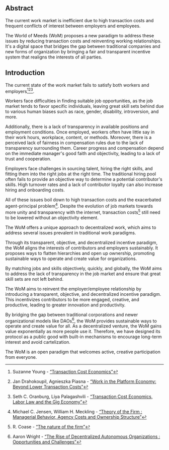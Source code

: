 

## Abstract

The current work market is inefficient due to high transaction costs and frequent conflicts of interest between employers and employees. 

The World of Meeds (WoM) proposes a new paradigm to address these issues by reducing transaction costs and reinventing working relationships. It's a digital space that bridges the gap between traditional companies and new forms of organization by bringing a fair and transparent incentive system that realigns the interests of all parties.

## Introduction

The current state of the work market fails to satisfy both workers and employers[^1][^2][^3]. 

Workers face difficulties in finding suitable job opportunities, as the job market tends to favor specific individuals, leaving great skill sets behind due to various human biases such as race, gender, disability, introversion, and more. 

Additionally, there is a lack of transparency in available positions and employment conditions. Once employed, workers often have little say in their work hours, workplace, content, or methods. Moreover, there is a perceived lack of fairness in compensation rules due to the lack of transparency surrounding them. Career progress and compensation depend on the immediate manager's good faith and objectivity, leading to a lack of trust and cooperation. 

Employers face challenges in sourcing talent, hiring the right skills, and fitting them into the right jobs at the right time. The traditional hiring pool often fails to provide an objective way to determine a potential contributor's skills. High turnover rates and a lack of contributor loyalty can also increase hiring and onboarding costs. 

All of these issues boil down to high transaction costs and the exacerbated agent-principal problem[^4]. Despite the evolution of job markets towards more unity and transparency with the internet, transaction costs[^5] still need to be lowered without an objectivity element. 

The WoM offers a unique approach to decentralized work, which aims to address several issues prevalent in traditional work paradigms.

Through its transparent, objective, and decentralized incentive paradigm, the WoM aligns the interests of contributors and employers sustainably. It proposes ways to flatten hierarchies and open up ownership, promoting sustainable ways to operate and create value for organizations.

By matching jobs and skills objectively, quickly, and globally, the WoM aims to address the lack of transparency in the job market and ensure that great skill sets are not left behind. 

The WoM aims to reinvent the employer/employee relationship by introducing a transparent, objective, and decentralized incentive paradigm. This incentivizes contributors to be more engaged, creative, and productive, leading to greater innovation and productivity. 

By bridging the gap between traditional corporations and newer organizational models like DAOs[^6], the WoM provides sustainable ways to operate and create value for all. As a decentralized venture, the WoM gains value exponentially as more people use it. Therefore, we have designed its protocol as a public good with built-in mechanisms to encourage long-term interest and avoid cartelization. 

The WoM is an open paradigm that welcomes active, creative participation from everyone.


[^1]: Suzanne Young - [“Transaction Cost Economics”](https://www.academia.edu/24703426/Transaction_Cost_Economics)
[^2]: Jan Drahokoupil, Agnieszka Piasna - [“Work in the Platform Economy: Beyond Lower Transaction Costs”](https://www.intereconomics.eu/contents/year/2017/number/6/article/work-in-the-platform-economy-beyond-lower-transaction-costs.html)
[^3]: Seth C. Oranburg, Liya Palagashvili - [“Transaction Cost Economics, Labor Law and the Gig Economy”](https://dsc.duq.edu/cgi/viewcontent.cgi?article=1115&context=law-faculty-scholarship)
[^4]: Michael C. Jensen, William H. Meckling - [“Theory of the Firm : Managerial Behavior, Agency Costs and Ownership Structure”](https://www.sfu.ca/~wainwrig/Econ400/jensen-meckling.pdf)
[^5]: R. Coase - [“The nature of the firm”](http://econdse.org/wp-content/uploads/2014/09/firm-coase.pdf)
[^6]: Aaron Wright - [“The Rise of Decentralized Autonomous Organizations : Opportunities and Challenges”](https://stanford-jblp.pubpub.org/pub/rise-of-daos/release/1)

